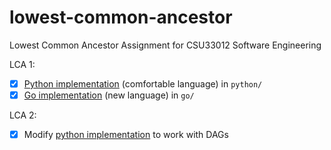# lowest-common-ancestor
Lowest Common Ancestor Assignment for CSU33012 Software Engineering

LCA 1:
- [x] [Python implementation](python) (comfortable language) in `python/`
- [x] [Go implementation](go) (new language) in `go/`

LCA 2:
- [x] Modify [python implementation](python) to work with DAGs